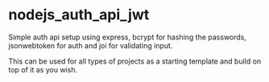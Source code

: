 # nodejs_auth_api_jwt

Simple auth api setup using express, bcrypt for hashing the passwords, jsonwebtoken for auth and joi for validating input.

This can be used for all types of projects as a starting template and build on top of it as you wish.
